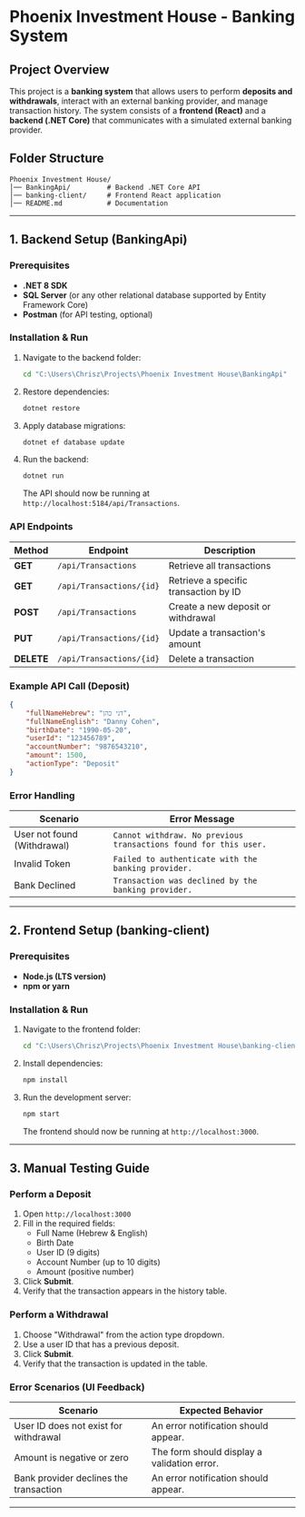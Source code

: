 # Phoenix Investment House - Banking System

## Project Overview
This project is a **banking system** that allows users to perform **deposits and withdrawals**, interact with an external banking provider, and manage transaction history. The system consists of a **frontend (React)** and a **backend (.NET Core)** that communicates with a simulated external banking provider.

## Folder Structure
```
Phoenix Investment House/
│── BankingApi/         # Backend .NET Core API
│── banking-client/     # Frontend React application
│── README.md           # Documentation
```

---
## 1. Backend Setup (BankingApi)

### Prerequisites
- **.NET 8 SDK**
- **SQL Server** (or any other relational database supported by Entity Framework Core)
- **Postman** (for API testing, optional)

### Installation & Run
1. Navigate to the backend folder:
   ```sh
   cd "C:\Users\Chrisz\Projects\Phoenix Investment House\BankingApi"
   ```
2. Restore dependencies:
   ```sh
   dotnet restore
   ```
3. Apply database migrations:
   ```sh
   dotnet ef database update
   ```
4. Run the backend:
   ```sh
   dotnet run
   ```
   The API should now be running at `http://localhost:5184/api/Transactions`.

### API Endpoints
| Method | Endpoint | Description |
|--------|---------|-------------|
| **GET** | `/api/Transactions` | Retrieve all transactions |
| **GET** | `/api/Transactions/{id}` | Retrieve a specific transaction by ID |
| **POST** | `/api/Transactions` | Create a new deposit or withdrawal |
| **PUT** | `/api/Transactions/{id}` | Update a transaction's amount |
| **DELETE** | `/api/Transactions/{id}` | Delete a transaction |

### Example API Call (Deposit)
```json
{
    "fullNameHebrew": "דני כהן",
    "fullNameEnglish": "Danny Cohen",
    "birthDate": "1990-05-20",
    "userId": "123456789",
    "accountNumber": "9876543210",
    "amount": 1500,
    "actionType": "Deposit"
}
```

### Error Handling
| Scenario | Error Message |
|----------|--------------|
| User not found (Withdrawal) | `Cannot withdraw. No previous transactions found for this user.` |
| Invalid Token | `Failed to authenticate with the banking provider.` |
| Bank Declined | `Transaction was declined by the banking provider.` |

---
## 2. Frontend Setup (banking-client)

### Prerequisites
- **Node.js (LTS version)**
- **npm or yarn**

### Installation & Run
1. Navigate to the frontend folder:
   ```sh
   cd "C:\Users\Chrisz\Projects\Phoenix Investment House\banking-client"
   ```
2. Install dependencies:
   ```sh
   npm install
   ```
3. Run the development server:
   ```sh
   npm start
   ```
   The frontend should now be running at `http://localhost:3000`.

---
## 3. Manual Testing Guide

### **Perform a Deposit**
1. Open `http://localhost:3000`
2. Fill in the required fields:
   - Full Name (Hebrew & English)
   - Birth Date
   - User ID (9 digits)
   - Account Number (up to 10 digits)
   - Amount (positive number)
3. Click **Submit**.
4. Verify that the transaction appears in the history table.

### **Perform a Withdrawal**
1. Choose "Withdrawal" from the action type dropdown.
2. Use a user ID that has a previous deposit.
3. Click **Submit**.
4. Verify that the transaction is updated in the table.

### **Error Scenarios (UI Feedback)**
| Scenario | Expected Behavior |
|----------|------------------|
| User ID does not exist for withdrawal | An error notification should appear. |
| Amount is negative or zero | The form should display a validation error. |
| Bank provider declines the transaction | An error notification should appear. |

---
